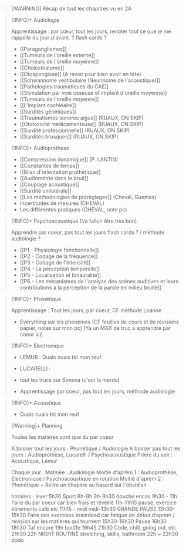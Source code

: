 >[!WARNING] Récap de tout les chapitres vu en 2A

>[!INFO]+ Audiologie
>
>Apprentissage : par cœur, tout les jours, renoter tout ce que je me rappelle du jour d'avant. ? flash cards ?
>
>- [[Paragangliomes]]
>- [[Tumeurs de l'oreille externe]]
>- [[Tumeurs de l'oreille moyenne]]
>- [[Cholestéatome]]
>- [[Otospongiose]] (A revoir pour bien avoir en tête)
>- [[Schwannome vestibulaire (Neurinome de l'acoustique)]]
>- [[Pathologies traumatiques du CAE]]
>- [[Stimulation par voie osseuse et implant d'oreille moyenne]]
>- [[Tumeurs de l'oreille moyenne]]
>- [[L'implant cochléaire]]
>- [[Surdités génétiques]]
>- [[Traumatismes sonores aïgus]] (RUAUX, ON SKIP)
>- [[Ototoxicité médicamenteuse]] (RUAUX, ON SKIP)
>- [[Surdité professionnelle]] (RUAUX, ON SKIP)
>- [[Surdités brusques]] (RUAUX, ON SKIP)

>[!INFO]+ Audioprothèse
>
>- [[Compression dynamique]] (P. LANTIN)
>- [[Constantes de temps]]
>- [[Bilan d'orientation prothétique]]
>- [[Audiométrie dans le bruit]]
>- [[Couplage acoustique]]
>- [[Surdité unilatérale]]
>- [[Les méthodologies de préréglages]] (Cheval, Guemas)
>- Incertitudes de mesures (CHEVAL)
>- Les différentes pratiques (CHEVAL, note pc)

>[!INFO]+ Psychoacoustique (Va falloir être très bon)
>
>Apprendre par coeur, pas tout les jours
>flash cards ? / méthode audiologie ?
>
>- [[P1 - Physiologie fonctionnelle]]
>- [[P2 - Codage de la fréquence]]
>- [[P3 - Codage de l'intensité]]
>- [[P4 - La perception temporelle]]
>- [[P5 - Localisation et binauralité]]
>- [[P6 - Les mécanismes de l'analyse des scènes auditives et leurs contributions à la perception de la parole en milieu bruité]]

>[!INFO]+ Phonétique
>
>Apprentissage : Tout les jours, par coeur, CF méthode Loanne
>
>- Everything sur les phonèmes (CF feuilles de cours et de révisions papier, notes sur mon pc) 
>(Ya un MAX de truc a apprendre par coeur ici)

>[!INFO]+ Electronique
>
>- LEMUR : Ouais ouais tkt mon reuf
>
>- LUCARELLI : 
>- tout les trucs sur Sonova (c'est la merde)
>- Apprentissage par coeur, pas tout les jours, méthode audiologie

>[!INFO]+ Acoustique
>
>- Ouais ouais tkt mon reuf

>[!Warning]+ Planning
>
>Toutes les matières sont que du par coeur 
>
>A bosser tout les jours : Phonétique / Audiologie
>A bosser pas tout les jours : Audioprothèse, Lucarelli / Psychoacoustique
>Prière du soir : Acoustique, Lemur 
>
>Chaque jour : 
>Matinée : Audiologie
>Moitié d'aprèm 1 : Audioprothèse, Electronique / Psychoacoustique en rotation
>Moitié d'aprèm 2 : Phonétique + Relire un chapitre au hasard sur l'obsidian
>
>horaires : 
lever 5h30
Sport 6h-9h
9h-9h30 douche encas
9h30 - 11h
Faire du par coeur car bien frais et réveillé
11h-11h15 pause, exercice étirements café etc
11h15 - midi
midi-13h30 GRANDE PAUSE
13h30-15h30
Faire des exercises braindead car fatigue de début d’aprèm / revision sur les matieres qui tournent
15h30-16h30 Pause
16h30 18h30
Taf encore
19h bouffe
19h45 21h30
Code, chill, going out, etc
21h30 22h
NIGHT ROUTINE stretching, skills, bathroom
22h ~ 22h30 dodo

